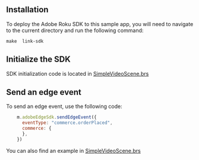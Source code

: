 ## Installation

To deploy the Adobe Roku SDK to this sample app, you will need to navigate to the current directory and run the following command:

```shell
make  link-sdk
```
## Initialize the SDK

SDK initialization code is located in [SimpleVideoScene.brs](./components/SimpleVideoScene.brs)

## Send an edge event

To send an edge event, use the following code:

```javascript
    m.adobeEdgeSdk.sendEdgeEvent({
      eventType: "commerce.orderPlaced",
      commerce: {
      },
    })
```
You can also find an example in [SimpleVideoScene.brs](./components/SimpleVideoScene.brs)

